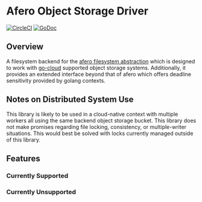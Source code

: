 # Afero Object Storage Driver

[![CircleCI](https://circleci.com/gh/MrWinstead/afero-objstor/tree/master.svg?style=svg)](https://circleci.com/gh/MrWinstead/afero-objstor/tree/master)
[![GoDoc](https://godoc.org/github.com/MrWinstead/afero-objstor?status.svg)](https://godoc.org/github.com/MrWinstead/afero-objstor)

## Overview

A filesystem backend for the
[afero filesystem abstraction](https://github.com/spf13/afero) which is designed
to work with [go-cloud](https://github.com/google/go-cloud) supported object
storage systems. Additionally, it provides an extended interface beyond that of
afero which offers deadline sensitivity provided by golang contexts.

## Notes on Distributed System Use

This library is likely to be used in a cloud-native context with multiple
workers all using the same backend object storage bucket. This library does not
make promises regarding file locking, consistency, or multiple-writer
situations. This would best be solved with locks currently managed outside of
this library.

## Features
### Currently Supported

### Currently Unsupported
